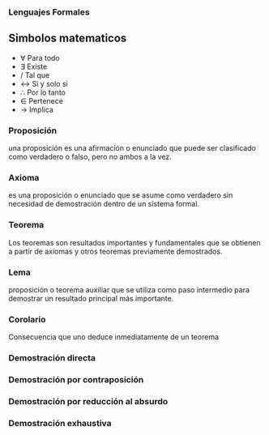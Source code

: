 ### Lenguajes Formales
## Simbolos matematicos
- $\forall$  Para todo
- $\exists$  Existe
- /  Tal que 
- $\leftrightarrow$  Si y solo si
- $\therefore$  Por lo tanto
- $\in$  Pertenece
- $\rightarrow$  Implica

### Proposición

una proposición es una afirmación o enunciado que puede ser clasificado como verdadero o falso, pero no ambos a la vez.

### Axioma

es una proposición o enunciado que se asume como verdadero sin necesidad de demostración dentro de un sistema formal.

### Teorema

Los teoremas son resultados importantes y fundamentales que se obtienen a partir de axiomas y otros teoremas previamente demostrados.

### Lema

proposición o teorema auxiliar que se utiliza como paso intermedio para demostrar un resultado principal más importante.

### Corolario

Consecuencia que uno deduce inmediatamente de un teorema


### Demostración directa

### Demostración por contraposición


### Demostración por reducción al absurdo

### Demostración exhaustiva
